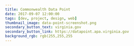 ```yaml
---
title: Commonwealth Data Point
date: 2017-09-07 12:00:00
tags: [dev, project, design, web]
thumbnail_image: data-point-screenshot.png
secondary_button_text: virginia.gov
secondary_button_link: https://datapoint.apa.virginia.gov
background_rgb: rgb(255,255,255
---
```

